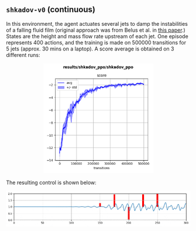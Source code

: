 ## `shkadov-v0` (continuous)

In this environment, the agent actuates several jets to damp the instabilities of a falling fluid film (original approach was from Belus et al. in <a href="https://aip.scitation.org/doi/10.1063/1.5132378">this paper</a>.) States are the height and mass flow rate upstream of each jet. One episode represents 400 actions, and the training is made on 500000 transitions for 5 jets (approx. 30 mins on a laptop). A score average is obtained on 3 different runs:

<p align="center">
  <img width="300" alt="" src="ppo.png">
</p>

The resulting control is shown below:

<p align="center">
  <img width="700" alt="" src="good.gif">
</p>
